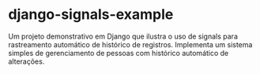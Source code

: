 # django-signals-example
 Um projeto demonstrativo em Django que ilustra o uso de signals para rastreamento automático de histórico de registros. Implementa um sistema simples de gerenciamento de pessoas com histórico automático de alterações.
